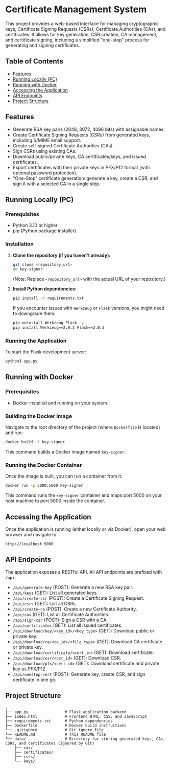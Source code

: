 # Certificate Management System

This project provides a web-based interface for managing cryptographic keys, Certificate Signing Requests (CSRs), Certificate Authorities (CAs), and certificates. It allows for key generation, CSR creation, CA management, and certificate signing, including a simplified "one-stop" process for generating and signing certificates.

## Table of Contents
- [Features](#features)
- [Running Locally (PC)](#running-locally-pc)
- [Running with Docker](#running-with-docker)
- [Accessing the Application](#accessing-the-application)
- [API Endpoints](#api-endpoints)
- [Project Structure](#project-structure)

## Features
- Generate RSA key pairs (2048, 3072, 4096 bits) with assignable names.
- Create Certificate Signing Requests (CSRs) from generated keys, including S/MIME email support.
- Create self-signed Certificate Authorities (CAs).
- Sign CSRs using existing CAs.
- Download public/private keys, CA certificates/keys, and issued certificates.
- Export certificates with their private keys in PFX/P12 format (with optional password protection).
- "One-Stop" certificate generation: generate a key, create a CSR, and sign it with a selected CA in a single step.

## Running Locally (PC)

### Prerequisites
- Python 3.10 or higher
- pip (Python package installer)

### Installation
1.  **Clone the repository (if you haven't already):**
    ```bash
    git clone <repository_url>
    cd key-signer
    ```
    (Note: Replace `<repository_url>` with the actual URL of your repository.)

2.  **Install Python dependencies:**
    ```bash
    pip install -r requirements.txt
    ```
    If you encounter issues with `Werkzeug` or `Flask` versions, you might need to downgrade them:
    ```bash
    pip uninstall Werkzeug Flask -y
    pip install Werkzeug==2.0.3 Flask==2.0.3
    ```

### Running the Application
To start the Flask development server:
```bash
python3 app.py
```

## Running with Docker

### Prerequisites
- Docker installed and running on your system.

### Building the Docker Image
Navigate to the root directory of the project (where `Dockerfile` is located) and run:
```bash
docker build -t key-signer .
```
This command builds a Docker image named `key-signer`.

### Running the Docker Container
Once the image is built, you can run a container from it:
```bash
docker run -p 5000:5000 key-signer
```
This command runs the `key-signer` container and maps port 5000 on your host machine to port 5000 inside the container.

## Accessing the Application
Once the application is running (either locally or via Docker), open your web browser and navigate to:
```
http://localhost:5000
```

## API Endpoints
The application exposes a RESTful API. All API endpoints are prefixed with `/api`.
- `/api/generate-key` (POST): Generate a new RSA key pair.
- `/api/keys` (GET): List all generated keys.
- `/api/create-csr` (POST): Create a Certificate Signing Request.
- `/api/csrs` (GET): List all CSRs.
- `/api/create-ca` (POST): Create a new Certificate Authority.
- `/api/cas` (GET): List all Certificate Authorities.
- `/api/sign-csr` (POST): Sign a CSR with a CA.
- `/api/certificates` (GET): List all issued certificates.
- `/api/download/key/<key_id>/<key_type>` (GET): Download public or private key.
- `/api/download/ca/<ca_id>/<file_type>` (GET): Download CA certificate or private key.
- `/api/download/certificate/<cert_id>` (GET): Download certificate.
- `/api/download/csr/<csr_id>` (GET): Download CSR.
- `/api/download/pfx/<cert_id>` (GET): Download certificate and private key as PFX/P12.
- `/api/onestop-cert` (POST): Generate key, create CSR, and sign certificate in one go.

## Project Structure
```
.
├── app.py                # Flask application backend
├── index.html            # Frontend HTML, CSS, and JavaScript
├── requirements.txt      # Python dependencies
├── Dockerfile            # Docker build instructions
└── .gitignore            # Git ignore file
└── README.md             # This README file
└── data/                 # Directory for storing generated keys, CAs, CSRs, and certificates (ignored by Git)
    ├── cas/
    ├── certificates/
    ├── csrs/
    └── keys/
```
